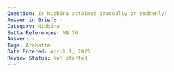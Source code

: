 ```yaml
---
Question: Is Nibbāna attained gradually or suddenly?
Answer in Brief: -
Category: Nibbāna
Sutta References: MN 70
Answer: -
Tags: Arahatta
Date Entered: April 1, 2025
Review Status: Not started
---
```

